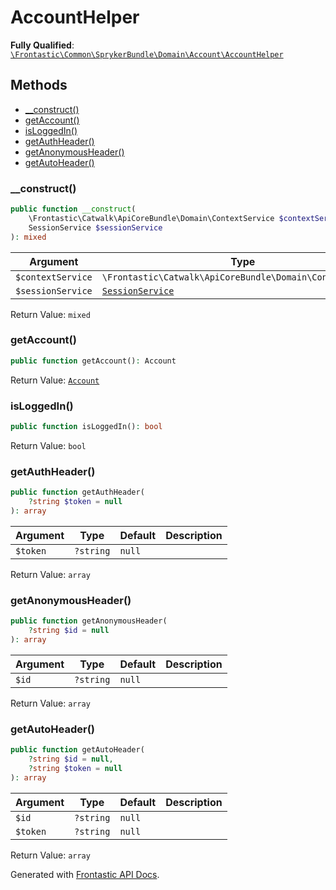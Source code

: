 #  AccountHelper

**Fully Qualified**: [`\Frontastic\Common\SprykerBundle\Domain\Account\AccountHelper`](../../../../../src/php/SprykerBundle/Domain/Account/AccountHelper.php)

## Methods

* [__construct()](#__construct)
* [getAccount()](#getaccount)
* [isLoggedIn()](#isloggedin)
* [getAuthHeader()](#getauthheader)
* [getAnonymousHeader()](#getanonymousheader)
* [getAutoHeader()](#getautoheader)

### __construct()

```php
public function __construct(
    \Frontastic\Catwalk\ApiCoreBundle\Domain\ContextService $contextService,
    SessionService $sessionService
): mixed
```

Argument|Type|Default|Description
--------|----|-------|-----------
`$contextService`|`\Frontastic\Catwalk\ApiCoreBundle\Domain\ContextService`||
`$sessionService`|[`SessionService`](SessionService.md)||

Return Value: `mixed`

### getAccount()

```php
public function getAccount(): Account
```

Return Value: [`Account`](../../../AccountApiBundle/Domain/Account.md)

### isLoggedIn()

```php
public function isLoggedIn(): bool
```

Return Value: `bool`

### getAuthHeader()

```php
public function getAuthHeader(
    ?string $token = null
): array
```

Argument|Type|Default|Description
--------|----|-------|-----------
`$token`|`?string`|`null`|

Return Value: `array`

### getAnonymousHeader()

```php
public function getAnonymousHeader(
    ?string $id = null
): array
```

Argument|Type|Default|Description
--------|----|-------|-----------
`$id`|`?string`|`null`|

Return Value: `array`

### getAutoHeader()

```php
public function getAutoHeader(
    ?string $id = null,
    ?string $token = null
): array
```

Argument|Type|Default|Description
--------|----|-------|-----------
`$id`|`?string`|`null`|
`$token`|`?string`|`null`|

Return Value: `array`

Generated with [Frontastic API Docs](https://github.com/FrontasticGmbH/apidocs).
